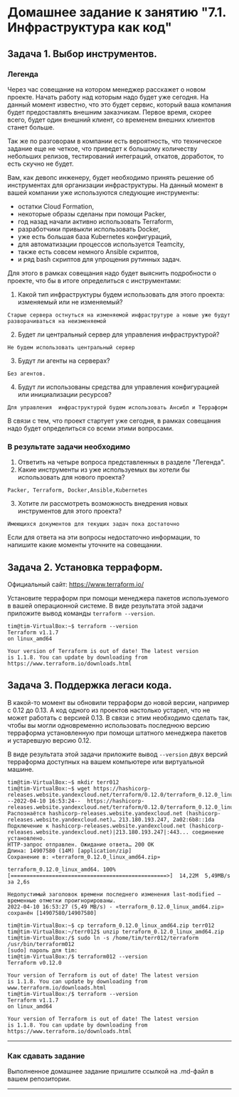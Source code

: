 # Домашнее задание к занятию "7.1. Инфраструктура как код"

## Задача 1. Выбор инструментов. 
 
### Легенда
 
Через час совещание на котором менеджер расскажет о новом проекте. Начать работу над которым надо 
будет уже сегодня. 
На данный момент известно, что это будет сервис, который ваша компания будет предоставлять внешним заказчикам.
Первое время, скорее всего, будет один внешний клиент, со временем внешних клиентов станет больше.

Так же по разговорам в компании есть вероятность, что техническое задание еще не четкое, что приведет к большому
количеству небольших релизов, тестирований интеграций, откатов, доработок, то есть скучно не будет.  
   
Вам, как девопс инженеру, будет необходимо принять решение об инструментах для организации инфраструктуры.
На данный момент в вашей компании уже используются следующие инструменты: 
- остатки Сloud Formation, 
- некоторые образы сделаны при помощи Packer,
- год назад начали активно использовать Terraform, 
- разработчики привыкли использовать Docker, 
- уже есть большая база Kubernetes конфигураций, 
- для автоматизации процессов используется Teamcity, 
- также есть совсем немного Ansible скриптов, 
- и ряд bash скриптов для упрощения рутинных задач.  

Для этого в рамках совещания надо будет выяснить подробности о проекте, что бы в итоге определиться с инструментами:

1. Какой тип инфраструктуры будем использовать для этого проекта: изменяемый или не изменяемый?
```
Старые сервера остнуться на изменяемой инфраструтуре а новые уже будут разворачиваться на неизменяемой  
```
2. Будет ли центральный сервер для управления инфраструктурой?
```
Не будем использовать центральный сервер
```
3. Будут ли агенты на серверах?
```
Без агентов. 
```
4. Будут ли использованы средства для управления конфигурацией или инициализации ресурсов? 
```
Для управления  инфраструктурой будем использовать Ансибл и Терраформ
```
 
В связи с тем, что проект стартует уже сегодня, в рамках совещания надо будет определиться со всеми этими вопросами.

### В результате задачи необходимо

1. Ответить на четыре вопроса представленных в разделе "Легенда". 
2. Какие инструменты из уже используемых вы хотели бы использовать для нового проекта? 
```
Packer, Terraform, Docker,Ansible,Kubernetes
```
3. Хотите ли рассмотреть возможность внедрения новых инструментов для этого проекта? 
```
Имеющихся документов для текущих задач пока достаточно
```

Если для ответа на эти вопросы недостаточно информации, то напишите какие моменты уточните на совещании.


## Задача 2. Установка терраформ. 

Официальный сайт: https://www.terraform.io/

Установите терраформ при помощи менеджера пакетов используемого в вашей операционной системе.
В виде результата этой задачи приложите вывод команды `terraform --version`.
```console
tim@tim-VirtualBox:~$ terraform --version
Terraform v1.1.7
on linux_amd64

Your version of Terraform is out of date! The latest version
is 1.1.8. You can update by downloading from https://www.terraform.io/downloads.html
```

## Задача 3. Поддержка легаси кода. 

В какой-то момент вы обновили терраформ до новой версии, например с 0.12 до 0.13. 
А код одного из проектов настолько устарел, что не может работать с версией 0.13. 
В связи с этим необходимо сделать так, чтобы вы могли одновременно использовать последнюю версию терраформа установленную при помощи
штатного менеджера пакетов и устаревшую версию 0.12. 

В виде результата этой задачи приложите вывод `--version` двух версий терраформа доступных на вашем компьютере 
или виртуальной машине.

```console
tim@tim-VirtualBox:~$ mkdir terr012
tim@tim-VirtualBox:~$ wget https://hashicorp-releases.website.yandexcloud.net/terraform/0.12.0/terraform_0.12.0_linux_amd64.zip
--2022-04-10 16:53:24--  https://hashicorp-releases.website.yandexcloud.net/terraform/0.12.0/terraform_0.12.0_linux_amd64.zip
Распознаётся hashicorp-releases.website.yandexcloud.net (hashicorp-releases.website.yandexcloud.net)… 213.180.193.247, 2a02:6b8::1da
Подключение к hashicorp-releases.website.yandexcloud.net (hashicorp-releases.website.yandexcloud.net)|213.180.193.247|:443... соединение установлено.
HTTP-запрос отправлен. Ожидание ответа… 200 OK
Длина: 14907580 (14M) [application/zip]
Сохранение в: «terraform_0.12.0_linux_amd64.zip»

terraform_0.12.0_linux_amd64. 100%[=================================================>]  14,22M  5,49MB/s    за 2,6s

Недопустимый заголовок времени последнего изменения last-modified — временные отметки проигнорированы.
2022-04-10 16:53:27 (5,49 MB/s) - «terraform_0.12.0_linux_amd64.zip» сохранён [14907580/14907580]

tim@tim-VirtualBox:~$ cp terraform_0.12.0_linux_amd64.zip terr012
tim@tim-VirtualBox:~/terr012$ unzip terraform_0.12.0_linux_amd64.zip
tim@tim-VirtualBox:/$ sudo ln -s /home/tim/terr012/terraform /usr/bin/terraform012
[sudo] пароль для tim:
tim@tim-VirtualBox:/$ terraform012 --version
Terraform v0.12.0

Your version of Terraform is out of date! The latest version
is 1.1.8. You can update by downloading from www.terraform.io/downloads.html
tim@tim-VirtualBox:/$ terraform --version
Terraform v1.1.7
on linux_amd64

Your version of Terraform is out of date! The latest version
is 1.1.8. You can update by downloading from https://www.terraform.io/downloads.html
```

---

### Как cдавать задание

Выполненное домашнее задание пришлите ссылкой на .md-файл в вашем репозитории.

---
